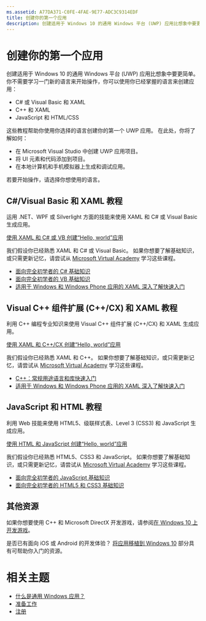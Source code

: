 ```yaml
---
ms.assetid: A77DA371-C0FE-4FAE-9E77-ADC3C9314EDF
title: 创建你的第一个应用
description: 创建适用于 Windows 10 的通用 Windows 平台 (UWP) 应用比想象中要更简单。
---
```

# 创建你的第一个应用

创建适用于 Windows 10 的通用 Windows 平台 (UWP) 应用比想象中要更简单。 你不需要学习一门新的语言来开始操作，你可以使用你已经掌握的语言来创建应用：

-   C# 或 Visual Basic 和 XAML
-   C++ 和 XAML
-   JavaScript 和 HTML/CSS

这些教程帮助你使用你选择的语言创建你的第一个 UWP 应用。 在此处，你将了解如何：

-   在 Microsoft Visual Studio 中创建 UWP 应用项目。
-   将 UI 元素和代码添加到项目。
-   在本地计算机和手机模拟器上生成和调试应用。

若要开始操作，请选择你想使用的语言。

## C#/Visual Basic 和 XAML 教程

运用 .NET、WPF 或 Silverlight 方面的技能来使用 XAML 和 C# 或 Visual Basic 生成应用。

[使用 XAML 和 C# 或 VB 创建“Hello, world”应用](create-a-hello-world-app-xaml-universal.md)

我们假设你已经熟悉 XAML 和 C# 或 Visual Basic。 如果你想要了解基础知识，或只需更新记忆，请尝试从 [Microsoft Virtual Academy](http://www.microsoftvirtualacademy.com/) 学习这些课程。

-   [面向完全初学者的 C# 基础知识](http://www.microsoftvirtualacademy.com/training-courses/c-fundamentals-for-absolute-beginners)
-   [面向完全初学者的 VB 基础知识](http://www.microsoftvirtualacademy.com/training-courses/vb-fundamentals-for-absolute-beginners)
-   [适用于 Windows 和 Windows Phone 应用的 XAML 深入了解快速入门](http://www.microsoftvirtualacademy.com/training-courses/xaml-deep-dive-for-windows-windows-phone-apps-jump-start)

## Visual C++ 组件扩展 (C++/CX) 和 XAML 教程

利用 C++ 编程专业知识来使用 Visual C++ 组件扩展 (C++/CX) 和 XAML 生成应用。

[使用 XAML 和 C++/CX 创建“Hello, world”应用](create-a-basic-windows-10-app-in-cpp.md)

我们假设你已经熟悉 XAML 和 C++。 如果你想要了解基础知识，或只需更新记忆，请尝试从 [Microsoft Virtual Academy](http://go.microsoft.com/fwlink/p/?LinkID=389916) 学习这些课程。

-   [C++：常规用途语言和库快速入门](http://www.microsoftvirtualacademy.com/training-courses/c-a-general-purpose-language-and-library-jump-start)
-   [适用于 Windows 和 Windows Phone 应用的 XAML 深入了解快速入门](http://www.microsoftvirtualacademy.com/training-courses/xaml-deep-dive-for-windows-windows-phone-apps-jump-start)

## JavaScript 和 HTML 教程

利用 Web 技能来使用 HTML5、级联样式表、Level 3 (CSS3) 和 JavaScript 生成应用。

[使用 HTML 和 JavaScript 创建“Hello, world”应用](create-a-hello-world-app-js-universal.md)

我们假设你已经熟悉 HTML5、CSS3 和 JavaScript。 如果你想要了解基础知识，或只需更新记忆，请尝试从 [Microsoft Virtual Academy](http://go.microsoft.com/fwlink/p/?LinkID=389916) 学习这些课程。

-   [面向完全初学者的 JavaScript 基础知识](http://www.microsoftvirtualacademy.com/training-courses/javascript-fundamentals-for-absolute-beginners)
-   [面向完全初学者的 HTML5 和 CSS3 基础知识](http://www.microsoftvirtualacademy.com/training-courses/html5-css3-fundamentals-development-for-absolute-beginners)

## 其他资源

如果你想要使用 C++ 和 Microsoft DirectX 开发游戏，请参阅[在 Windows 10 上开发游戏](https://dev.windows.com/games)。

是否已有面向 iOS 或 Android 的开发体验？ [将应用移植到 Windows 10](https://msdn.microsoft.com/library/windows/apps/Mt238321) 部分具有可帮助你入门的资源。

# 相关主题

* [什么是通用 Windows 应用？](whats-a-uwp.md)
* [准备工作](get-set-up.md)
* [注册](sign-up.md)
 



<!--HONumber=Mar16_HO1-->



